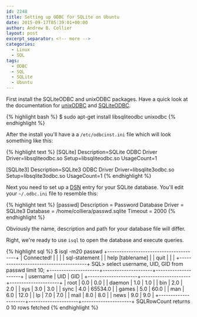 ```yaml
---
id: 2248
title: Setting up ODBC for SQLite on Ubuntu
date: 2015-09-17T05:39:01+00:00
author: Andrew B. Collier
layout: post
excerpt_separator: <!-- more -->
categories:
  - Linux
  - SQL
tags:
  - ODBC
  - SQL
  - SQLite
  - Ubuntu
---
```

First install the SQLiteODBC and unixODBC packages. Have a quick look at the documentation for [unixODBC](http://www.unixodbc.org/odbcinst.html) and [SQLiteODBC](http://ch-werner.de/sqliteodbc/html/index.html).

<!-- more -->

{% highlight bash %}
$ sudo apt-get install libsqliteodbc unixodbc
{% endhighlight %}

After the install you'll have a a `/etc/odbcinst.ini` file which will look something like this:

{% highlight text %}
[SQLite]
Description=SQLite ODBC Driver
Driver=libsqliteodbc.so
Setup=libsqliteodbc.so
UsageCount=1

[SQLite3]
Description=SQLite3 ODBC Driver
Driver=libsqlite3odbc.so
Setup=libsqlite3odbc.so
UsageCount=1
{% endhighlight %}

Next you need to set up a [DSN](https://en.wikipedia.org/wiki/Data_source_name) entry for your SQLite database. You'll edit your `~/.odbc.ini` file to resemble this:

{% highlight text %}
[passwd]
Description = Password Database
Driver = SQLite3
Database = /home/colliera/passwd.sqlite
Timeout = 2000
{% endhighlight %}

Obviously the name, description and path for your database file will differ.

Right, we're ready to use `isql` to open the database and execute queries.

{% highlight sql %}
$ isql -m20 passwd
+---------------------------------------+
| Connected!                            |
|                                       |
| sql-statement                         |
| help [tablename]                      |
| quit                                  |
|                                       |
+---------------------------------------+
SQL> select username, UID, GID from passwd limit 10;
+---------------------+---------------------+---------------------+
| username            | UID                 | GID                 |
+---------------------+---------------------+---------------------+
| root                | 0.0                 | 0.0                 |
| daemon              | 1.0                 | 1.0                 |
| bin                 | 2.0                 | 2.0                 |
| sys                 | 3.0                 | 3.0                 |
| sync                | 4.0                 | 65534.0             |
| games               | 5.0                 | 60.0                |
| man                 | 6.0                 | 12.0                |
| lp                  | 7.0                 | 7.0                 |
| mail                | 8.0                 | 8.0                 |
| news                | 9.0                 | 9.0                 |
+---------------------+---------------------+---------------------+
SQLRowCount returns 0
10 rows fetched
{% endhighlight %}